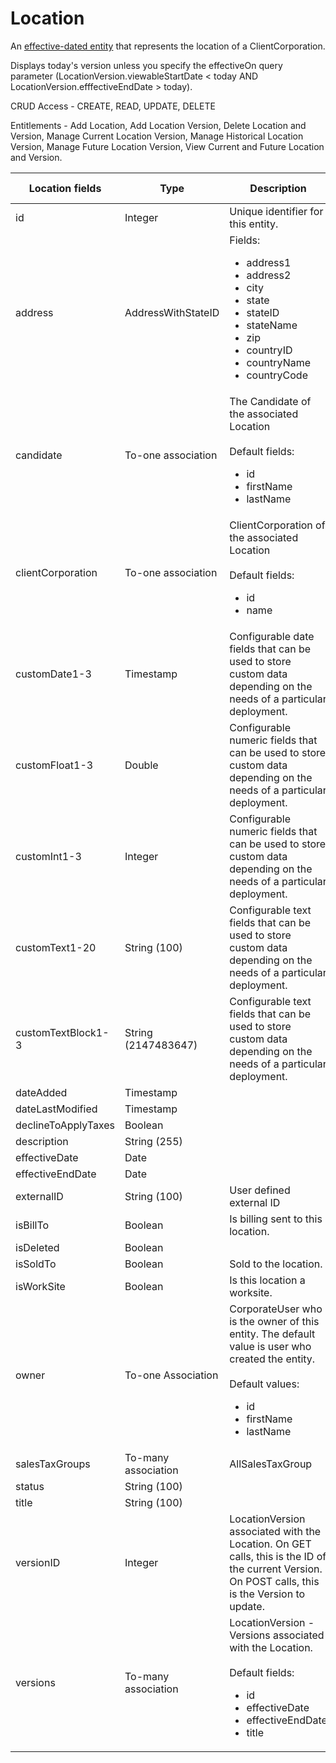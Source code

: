 # Location

An [effective-dated entity](../index.html#effective-dated-entity) that represents the location of a ClientCorporation.

Displays today's version unless you specify the effectiveOn query parameter (LocationVersion.viewableStartDate < today AND LocationVersion.efffectiveEndDate > today).

CRUD Access - CREATE, READ, UPDATE, DELETE

Entitlements - Add Location, Add Location Version, Delete Location and Version, Manage Current Location Version, Manage Historical Location Version, Manage Future Location Version, View Current and Future Location and Version.

<table>
    <colgroup>
        <col width="20%" />
        <col width="20%" />
        <col width="20%" />
        <col width="20%" />
        <col width="20%" />
    </colgroup>
    <thead>
        <tr class="header">
            <th>Location fields</th>
            <th>Type</th>
            <th>Description</th>
            <th>Not null</th>
            <th>Read-only</th>
        </tr>
    </thead>
    <tbody>
        <tr class="even">
            <td>id</td>
            <td>Integer</td>
            <td>Unique identifier for this entity.</td>
            <td>X</td>
            <td>X</td>
        </tr>
        <tr class="odd">
            <td>address</td>
            <td>AddressWithStateID</td>
            <td>Fields:
                <ul><li>address1</li>
                <li>address2</li>
                <li>city</li>
                <li>state</li>
                <li>stateID</li>
                <li>stateName</li>
                <li>zip</li>
                <li>countryID</li>
                <li>countryName</li>
                <li>countryCode</li></ul>
            </td>
            <td></td>
            <td></td>
        </tr>
        <tr class="even">
            <td>candidate</td>
            <td>To-one association</td>
            <td>The Candidate of the associated Location<br><br>Default fields:<ul>
                <li>id</li>
                <li>firstName</li>
                <li>lastName</li></ul>
            </td>
            <td></td>
            <td>X</td>
        </tr>
        <tr class="odd">
            <td>clientCorporation</td>
            <td>To-one association</td>
            <td>ClientCorporation of the associated Location<br><br>Default fields:<ul>
                <li>id</li>
                <li>name</li></ul></td>
            <td></td>
            <td>X</td>
        </tr>
        <tr class="even">
            <td>customDate1-3</td>
            <td>Timestamp</td>
            <td>Configurable date fields that can be used to store custom data depending on the needs of a particular deployment.</td>
            <td></td>
            <td>X</td>
        </tr>
        <tr class="odd">
            <td>customFloat1-3</td>
            <td>Double</td>
            <td>Configurable numeric fields that can be used to store custom data depending on the needs of a particular deployment.</td>
            <td></td>
            <td>X</td>
        </tr>
        <tr class="even">
            <td>customInt1-3</td>
            <td>Integer</td>
            <td>Configurable numeric fields that can be used to store custom data depending on the needs of a particular deployment.</td>
            <td></td>
            <td>X</td>
        </tr>
        <tr class="odd">
            <td>customText1-20</td>
            <td>String (100)</td>
            <td>Configurable text fields that can be used to store custom data depending on the needs of a particular deployment.</td>
            <td></td>
            <td>X</td>
        </tr>
        <tr class="even">
            <td>customTextBlock1-3</td>
            <td>String (2147483647)</td>
            <td>Configurable text fields that can be used to store custom data depending on the needs of a particular deployment.</td>
            <td></td>
            <td>X</td>
        </tr>
        <tr class="odd">
            <td>dateAdded</td>
            <td>Timestamp</td>
            <td></td>
            <td></td>
            <td>X</td>
        </tr>
        <tr class="even">
            <td>dateLastModified</td>
            <td>Timestamp</td>
            <td></td>
            <td></td>
            <td>X</td>
        </tr>
        <tr class="odd">
            <td>declineToApplyTaxes</td>
            <td>Boolean</td>
            <td></td>
            <td></td>
            <td></td>
        </tr>
        <tr class="even">
            <td>description</td>
            <td>String (255)</td>
            <td></td>
            <td></td>
            <td></td>
        </tr>
        <tr class="odd">
            <td>effectiveDate</td>
            <td>Date</td>
            <td></td>
            <td>X</td>
            <td></td>
        </tr>
        <tr class="even">
            <td>effectiveEndDate</td>
            <td>Date</td>
            <td></td>
            <td></td>
            <td>X</td>
        </tr>
        <tr class="odd">
            <td>externalID</td>
            <td>String (100)</td>
            <td>User defined external ID</td>
            <td>X</td>
            <td></td>
        </tr>
        <tr class="even">
            <td>isBillTo</td>
            <td>Boolean</td>
            <td>Is billing sent to this location.</td>
            <td></td>
            <td></td>
        </tr>
        <tr class="odd">
            <td>isDeleted</td>
            <td>Boolean</td>
            <td></td>
            <td></td>
            <td>X</td>
        </tr>
        <tr class="even">
            <td>isSoldTo</td>
            <td>Boolean</td>
            <td>Sold to the location.</td>
            <td></td>
            <td></td>
        </tr>
        <tr class="odd">
            <td>isWorkSite</td>
            <td>Boolean</td>
            <td>Is this location a worksite.</td>
            <td></td>
            <td></td>
        </tr>
        <tr class="even">
            <td>owner</td>
            <td>To-one Association</td>
            <td>CorporateUser who is the owner of this entity. The default value is user who created the entity. <br><br>Default values:
                <ul><li>id</li>
                <li>firstName</li>
                <li>lastName</li></ul></td>
            <td></td>
            <td></td>
        </tr>
        <tr class="odd">
            <td>salesTaxGroups</td>
            <td>To-many association</td>
            <td>AllSalesTaxGroup</td>
            <td></td>
            <td></td>
        </tr>
        <tr class="even">
            <td>status</td>
            <td>String (100)</td>
            <td></td>
            <td>X</td>
            <td></td>
        </tr>
        <tr class="odd">
            <td>title</td>
            <td>String (100)</td>
            <td></td>
            <td>X</td>
            <td></td>
        </tr>
        <tr class="even">
            <td>versionID</td>
            <td>Integer</td>
            <td>LocationVersion associated with the Location. On GET calls, this is the ID of the current Version. On POST calls, this is the Version to update.</td>
            <td></td>
            <td></td>
        </tr>
        <tr class="odd">
            <td>versions</td>
            <td>To-many association</td>
            <td>LocationVersion - Versions associated with the Location.<br><br>Default fields:
                <ul><li>id</li>
                <li>effectiveDate</li>
                <li>effectiveEndDate</li>
                <li>title</li></ul></td>
            <td></td>
            <td>X</td>
        </tr>
    </tbody>
</table>
